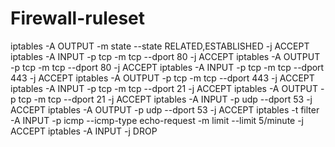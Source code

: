 # Firewall-ruleset

iptables -A OUTPUT -m state --state RELATED,ESTABLISHED -j ACCEPT
iptables -A INPUT -p tcp -m tcp --dport 80 -j ACCEPT
iptables -A OUTPUT -p tcp -m tcp --dport 80 -j ACCEPT
iptables -A INPUT -p tcp -m tcp --dport 443 -j ACCEPT
iptables -A OUTPUT -p tcp -m tcp --dport 443 -j ACCEPT
iptables -A INPUT -p tcp -m tcp --dport 21 -j ACCEPT
iptables -A OUTPUT -p tcp -m tcp --dport 21 -j ACCEPT
iptables -A INPUT -p udp --dport 53 -j ACCEPT
iptables -A OUTPUT -p udp --dport 53 -j ACCEPT
iptables -t filter -A INPUT -p icmp --icmp-type echo-request -m limit --limit 5/minute -j ACCEPT
iptables -A INPUT -j DROP
